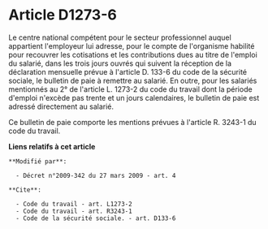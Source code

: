 # Article D1273-6

Le centre national compétent pour le secteur professionnel auquel appartient l'employeur lui adresse, pour le compte de
l'organisme habilité pour recouvrer les cotisations et les contributions dues au titre de l'emploi du salarié, dans les trois
jours ouvrés qui suivent la réception de la déclaration mensuelle prévue à l'article D. 133-6 du code de la sécurité sociale,
le bulletin de paie à remettre au salarié. En outre, pour les salariés mentionnés au 2° de l'article L. 1273-2 du code du
travail dont la période d'emploi n'excède pas trente et un jours calendaires, le bulletin de paie est adressé directement au
salarié. 

Ce bulletin de paie comporte les mentions prévues à l'article R. 3243-1 du code du travail.

**Liens relatifs à cet article**

	**Modifié par**:

	  - Décret n°2009-342 du 27 mars 2009 - art. 4

	**Cite**:

	  - Code du travail - art. L1273-2
	  - Code du travail - art. R3243-1
	  - Code de la sécurité sociale. - art. D133-6
